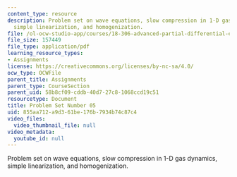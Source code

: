 ```yaml
---
content_type: resource
description: Problem set on wave equations, slow compression in 1-D gas dynamics,
  simple linearization, and homogenization.
file: /ol-ocw-studio-app/courses/18-306-advanced-partial-differential-equations-with-applications-fall-2009/855aa712a9d361be176b7934b74c87c4_MIT18_306f09_pset05_ProblemSet200905.pdf
file_size: 157449
file_type: application/pdf
learning_resource_types:
- Assignments
license: https://creativecommons.org/licenses/by-nc-sa/4.0/
ocw_type: OCWFile
parent_title: Assignments
parent_type: CourseSection
parent_uid: 58b8cf09-cddb-40d7-27c8-1068ccd19c51
resourcetype: Document
title: Problem Set Number 05
uid: 855aa712-a9d3-61be-176b-7934b74c87c4
video_files:
  video_thumbnail_file: null
video_metadata:
  youtube_id: null
---
```

Problem set on wave equations, slow compression in 1-D gas dynamics, simple linearization, and homogenization.